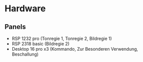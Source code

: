 # Hardware

## Panels

- RSP 1232 pro (Tonregie 1, Tonregie 2, Bildregie 1)
- RSP 2318 basic (Bildregie 2)
- Desktop 16 pro x3 (Kommando, Zur Besonderen Verwendung, Beschallung)